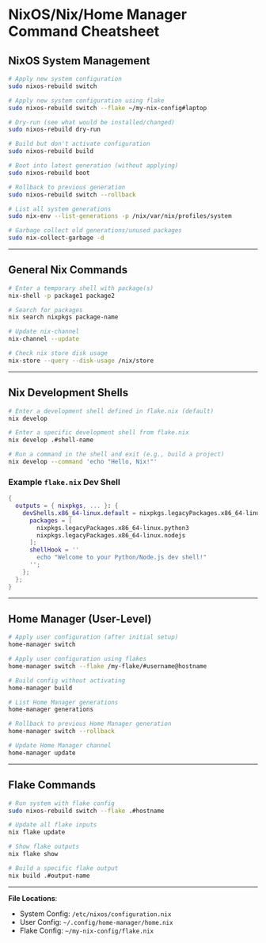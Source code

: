 # NixOS/Nix/Home Manager Command Cheatsheet

## **NixOS System Management**
```bash
# Apply new system configuration
sudo nixos-rebuild switch

# Apply new system configuration using flake
sudo nixos-rebuild switch --flake ~/my-nix-config#laptop

# Dry-run (see what would be installed/changed)
sudo nixos-rebuild dry-run

# Build but don't activate configuration
sudo nixos-rebuild build

# Boot into latest generation (without applying)
sudo nixos-rebuild boot

# Rollback to previous generation
sudo nixos-rebuild switch --rollback

# List all system generations
sudo nix-env --list-generations -p /nix/var/nix/profiles/system

# Garbage collect old generations/unused packages
sudo nix-collect-garbage -d
```

---

## **General Nix Commands**
```bash
# Enter a temporary shell with package(s)
nix-shell -p package1 package2

# Search for packages
nix search nixpkgs package-name

# Update nix-channel
nix-channel --update

# Check nix store disk usage
nix-store --query --disk-usage /nix/store
```

---

## **Nix Development Shells**
```bash
# Enter a development shell defined in flake.nix (default)
nix develop

# Enter a specific development shell from flake.nix
nix develop .#shell-name

# Run a command in the shell and exit (e.g., build a project)
nix develop --command 'echo "Hello, Nix!"'
```

### **Example `flake.nix` Dev Shell**
```nix
{
  outputs = { nixpkgs, ... }: {
    devShells.x86_64-linux.default = nixpkgs.legacyPackages.x86_64-linux.mkShell {
      packages = [ 
        nixpkgs.legacyPackages.x86_64-linux.python3
        nixpkgs.legacyPackages.x86_64-linux.nodejs
      ];
      shellHook = ''
        echo "Welcome to your Python/Node.js dev shell!"
      '';
    };
  };
}
```

---

## **Home Manager (User-Level)**
```bash
# Apply user configuration (after initial setup)
home-manager switch

# Apply user configuration using flakes
home-manager switch --flake /my-flake/#username@hostname

# Build config without activating
home-manager build

# List Home Manager generations
home-manager generations

# Rollback to previous Home Manager generation
home-manager switch --rollback

# Update Home Manager channel
home-manager update
```

---

## **Flake Commands**
```bash
# Run system with flake config
sudo nixos-rebuild switch --flake .#hostname

# Update all flake inputs
nix flake update

# Show flake outputs
nix flake show

# Build a specific flake output
nix build .#output-name
```

---

**File Locations**:
- System Config: `/etc/nixos/configuration.nix`
- User Config: `~/.config/home-manager/home.nix`
- Flake Config: `~/my-nix-config/flake.nix`